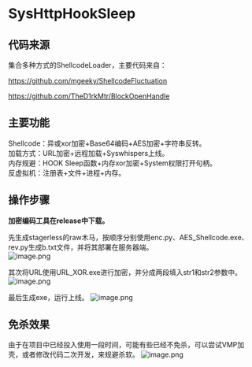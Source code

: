 # SysHttpHookSleep
## 代码来源
集合多种方式的ShellcodeLoader，主要代码来自：

https://github.com/mgeeky/ShellcodeFluctuation

https://github.com/TheD1rkMtr/BlockOpenHandle

## 主要功能
Shellcode：异或xor加密+Base64编码+AES加密+字符串反转。<br />
加载方式：URL加密+远程加载+Syswhispers上线。<br />
内存规避：HOOK Sleep函数+内存xor加密+System权限打开句柄。<br />
反虚拟机：注册表+文件+进程+内存。<br />

## 操作步骤
**加密编码工具在release中下载。**

先生成stagerless的raw木马，按顺序分别使用enc.py、AES_Shellcode.exe、rev.py生成b.txt文件，并将其部署在服务器端。<br />
![image.png](https://note-picture-wangfly.oss-cn-shanghai.aliyuncs.com/pics/20230521013200.png)

其次将URL使用URL_XOR.exe进行加密，并分成两段填入str1和str2参数中。
![image.png](https://note-picture-wangfly.oss-cn-shanghai.aliyuncs.com/pics/20230521013341.png)

最后生成exe，运行上线。
![image.png](https://note-picture-wangfly.oss-cn-shanghai.aliyuncs.com/pics/20230521013640.png)

## 免杀效果
由于在项目中已经投入使用一段时间，可能有些已经不免杀，可以尝试VMP加壳，或者修改代码二次开发，来规避杀软。
![image.png](https://note-picture-wangfly.oss-cn-shanghai.aliyuncs.com/pics/20230521014046.png)
